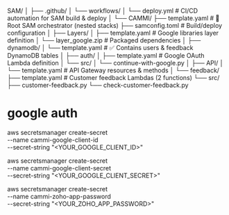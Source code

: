 SAM/
│
├── .github/
│   └── workflows/
│       └── deploy.yml               # CI/CD automation for SAM build & deploy
│
└── CAMMI/
    ├── template.yaml                # 🧩 Root SAM orchestrator (nested stacks)
    ├── samconfig.toml               # Build/deploy configuration
    │
    ├── Layers/
    │   ├── template.yaml            # Google libraries layer definition
    │   └── layer_google.zip         # Packaged dependencies
    │
    ├── dynamodb/
    │   └── template.yaml            # ✅ Contains users & feedback DynamoDB tables
    │
    ├── auth/
    │   ├── template.yaml            # Google OAuth Lambda definition
    │   └── src/
    │       └── continue-with-google.py
    │
    ├── API/
    │   └── template.yaml            # API Gateway resources & methods
    │
    └── feedback/
        ├── template.yaml            # Customer feedback Lambdas (2 functions)
        └── src/
            ├── customer-feedback.py
            └── check-customer-feedback.py



# google auth
aws secretsmanager create-secret \
  --name cammi-google-client-id \
  --secret-string "<YOUR_GOOGLE_CLIENT_ID>"

aws secretsmanager create-secret \
  --name cammi-google-client-secret \
  --secret-string "<YOUR_GOOGLE_CLIENT_SECRET>"

aws secretsmanager create-secret \
  --name cammi-zoho-app-password \
  --secret-string "<YOUR_ZOHO_APP_PASSWORD>"
